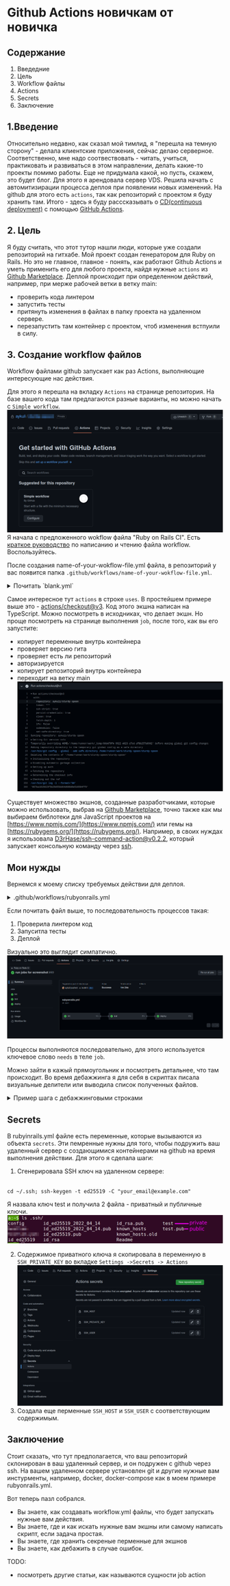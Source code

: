 # Github Actions новичкам от новичка

## Содержание

1. Введедние
2. Цель
3. Workflow файлы
4. Actions
5. Secrets
6. Заключение

## 1.Введение

Относительно недавно, как сказал мой тимлид, я "перешла на темную сторону" - делала клиентские приложения, сейчас делаю серверное. Соответственно, мне надо соотвествовать - читать, учиться, практиковать и развиваться в этом направлении, делать какие-то проекты помимо работы. Еще не придумала какой, но пусть, скажем, это будет блог. Для этого я арендовала сервер VDS. Решила начать с автомитизирации процесса деплоя при появлении новых изменений. На github для этого есть `actions`, так как репозиторий с проектом я буду хранить там.
Итого - здесь я буду расссказывать о [CD(continuous deployment)](https://ru.wikipedia.org/wiki/CI/CD) c помощью [GitHub Actions](https://docs.github.com/ru/actions).

## 2. Цель

Я буду считать, что этот тутор нашли люди, которые уже создали репозиторий на гитхабе. Мой проект создан генератором для Ruby on Rails. Но это не главное, главное - понять, как работают Github Actions и уметь применить его для любого проекта, найдя нужные `actions` из [Github Marketplace](https://github.com/marketplace/).
Деплой происходит при определенном действий, например, при мерже рабочей ветки в ветку main:

- проверить кода линтером
- запустить тесты
- притянуть изменения в файлах в папку проекта на удаленном сервере.
- перезапустить там контейнер с проектом, чтоб изменения встпуили в силу.

## 3. Создание workflow файлов

Workflow файлами github запускает как раз Actions, выполняющие интересующие нас действия.

Для этого я перешла на вкладку `Actions` на странице репозитория. На базе вашего кода там предлагаются разные варианты, но можно начать с `Simple workflow`.
![Simple workflow](img/2.png)
Я начала с предложенного wokflow файла "Ruby on Rails CI".
Есть [краткое руководство](https://docs.github.com/ru/actions/quickstart#creating-your-first-workflow) по написанию и чтению файла workflow. Воспользуйтесь.

После создания name-of-your-wokflow-file.yml файла, в репозиторий у вас появится папка `.github/workflows/name-of-your-wokflow-file.yml`.

<details>
   <summary>Почитать `blank.yml`</summary>
   
   ```javascript
name: CI
on:
   # События, которые запускают jobs
   push:
      branches: [ "main" ]
   pull_request:
      branches: [ "main" ]

# jobs запускаются параллельно, если не указана последовательность

jobs: # Название job вы можете назвать как угодно
build: # Операционная система, в которой запускаются процессы
runs-on: ubuntu-latest

         # Шаги
         steps:
            # Actions от github: проверяет репозиторий, гит и т.д.
            - uses: actions/checkout@v3

            # Пример однолинейного простого скрипта shell
            - name: Run a one-line script
              run: echo Hello, world!

            # Пример многолинейного скрипта shell
            - name: Run a multi-line script
              run: |
                 echo Add other actions to build,
                 echo test, and deploy your project.

```
</details>

Самое интересное тут `actions` в строке `uses`. В простейшем примере выше это - [actions/checkout@v3](https://github.com/actions/checkout). Код этого экшна написан на TypeScript. Можно посмотреть в исходниках, что делает экшн. Но проще посмотреть на странице выполнения `job`, после того, как вы его запустите:
   * копирует переменные внутрь контейнера
   * проверяет версию гита
   * проверяет есть ли репозиторий
   * авторизируется
   * копирует репозиторий внутрь контейнера
   * переходит на ветку main
![actions/checkout@v3](img/6.png)

Существует множество экшнов, созданные разработчиками, которые можно использовать, выбрав на [Github Marketplace](https://github.com/marketplace/), точно также как мы выбираем библотеки для JavaScript проектов на [https://www.npmjs.com/](https://www.npmjs.com/) или гемы на [https://rubygems.org/](https://rubygems.org/).
Например, в своих нуждах я использовала [D3rHase/ssh-command-action@v0.2.2](https://github.com/marketplace/actions/ssh-command), который запускает консольную команду через [ssh](https://en.wikipedia.org/wiki/OpenSSH).

## Мои нужды
Вернемся к моему списку требуемых действии для деплоя.

<details>
<summary>.github/workflows/rubyonrails.yml</summary>

```

# This workflow will install a prebuilt Ruby version, install dependencies, and

# run tests and linters. Then it pulls new features from my repo and

# rebuild containers on remote server through ssh.

name: "Ruby on Rails CI"
on:
push:
branches: ["main"]
pull_request:
branches: ["main"]

jobs:
lint:
runs-on: ubuntu-latest
steps: - name: Checkout code
uses: actions/checkout@v3 - name: Install Ruby and gems
uses: ruby/setup-ruby@ee2113536afb7f793eed4ce60e8d3b26db912da4 # v1.127.0
with:
bundler-cache: true - name: Lint Ruby files
run: bundle exec rubocop

test:
needs: lint
runs-on: ubuntu-latest
services:
postgres:
image: postgres:14
ports: - "5432:5432"
env:
POSTGRES_DB: rails_test
POSTGRES_USER: rails
POSTGRES_PASSWORD: password
env:
POSTGRES_DB: rails_test
POSTGRES_USER: rails
POSTGRES_PASSWORD: password
RAILS_ENV: test
DATABASE_URL: "postgres://rails:password@localhost:5432/rails_test"
steps: - name: Checkout code
uses: actions/checkout@v3 - name: Install Ruby and gems
uses: ruby/setup-ruby@ee2113536afb7f793eed4ce60e8d3b26db912da4 # v1.127.0
with:
bundler-cache: true - name: Set up database schema
run: bin/rails db:schema:load - name: Run tests
run: bin/rake

deploy:
needs: test
runs-on: ubuntu-latest
steps: - name: Checkout code
uses: actions/checkout@v3 - name: Install Ruby and gems
uses: ruby/setup-ruby@ee2113536afb7f793eed4ce60e8d3b26db912da4 # v1.127.0
with:
bundler-cache: true

      - name: Run command on remote server
        uses: D3rHase/ssh-command-action@v0.2.2
        with:
          host: ${{secrets.SSH_HOST}}
          user: ${{secrets.SSH_USER}}
          private_key: ${{secrets.SSH_PRIVATE_KEY}}
          command: cd /home/projects/aykuli.su/;git co dev;git pull; cp ../aykuli.su.env .env; docker ps; docker container stop ror nginx postgres; docker ps; docker-compose --file docker-compose.prod.yml up -d

```
</details>

Если почитать файл выше, то последовательность процессов такая:

1. Проверила линтером код
2. Запуситла тесты
3. Деплой

Визуально это выглядит симпатично.
![Runners in interface](img/7.png)

Процессы выполняются последовательно, для этого используется ключевое слово `needs` в теле `job`.

Можно зайти в кажый прямоугольник и посмотреть детальнее, что там происходит. Во время дебажжинга я для себя в скриптах писала визуальные делители или выводила список полученных файлов.

<details>
<summary>
Пример шага с дебажжинговыми строками
</summary>

```

- name: Run command on remote server
  uses: D3rHase/ssh-command-action@v0.2.2
  with:
  host: ${{secrets.SSH_HOST}}
  user: ${{secrets.SSH_USER}}
  private_key: ${{secrets.SSH_PRIVATE_KEY}}
  command: |
  echo '--- HERE WE START WORK ON REMOTE SERVER ---'
  cd /home/projects/aykuli.su/
  git co dev
  git pull
  cp ../aykuli.su.env .env
  ls -al | grep '.env'
  echo '--- I WANNA BE SURE THAT I COPIED SOME FILE ---'
  sudo docker-compose pull
  sudo docker-compose --file docker-compose.prod.yml up -d
  echo '--- LIST OF DOCKER CONTAINERS ON REMOTE SERVER ---'  
   sudo docker ps

```
</details>

## Secrets
В rubyinrails.yml файле есть переменные, которые вызываются из объекта `secrets`. Эти пемренные нужны для того, чтобы подружить ваш удаленный сервер с создающимися контейнерами на github на время выполнения действии. Для этого я сделала шаги:

1. Сгенерировала SSH ключ на удаленном сервере:

```

cd ~/.ssh; ssh-keygen -t ed25519 -C "your_email@example.com"

```

Я назвала ключ test и получила 2 файла - приватный и публичные ключи.
![Public and private keys](img/4.png)

2. Содержимое приватного ключа я скопировала в переменную в `SSH_PRIVATE_KEY` во вкладке `Settings ->Secrets -> Actions`
  ![](img/5.png)
3. Создала еще перменные `SSH_HOST` и `SSH_USER` с соответствующим содержимым.

## Заключение
Стоит сказать, что тут предполагается, что ваш репозиторий склонирован в ваш удаленный сервер, и он подружен с github через ssh. На вашем удаленном сервере установлен git и другие нужные вам инстурменты, например, docker, docker-compose как в моем примере rubyonrails.yml.

Вот теперь пазл собрался.
- Вы знаете, как создавать workflow.yml файлы, что будет запускать нужные вам действия.
- Вы знаете, где и как искать нужные вам экшны или самому написать скрипт, если задача простая.
- Вы знаете, где хранить секреные перменные для экшнов
- Вы знаете, как дебажить в случае ошибок.



TODO:

- посмотреть другие статьи, как называются сущности job action
```
